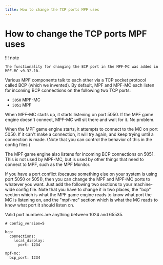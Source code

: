 ```yaml
---
title: How to change the TCP ports MPF uses
---
```


# How to change the TCP ports MPF uses


!!! note

    The functionality for changing the BCP port in the MPF-MC was added in
    MPF-MC v0.32.10.

Various MPF components talk to each other via a TCP socket protocol
called BCP (which we invented). By default, MPF and MPF-MC each listen
for incoming BCP connections on the following two TCP ports:

* `5050` MPF-MC
* `5051` MPF

When MPF-MC starts up, it starts listening on port 5050. If the MPF game
engine doesn't connect, MPF-MC will sit there and wait for it. No
problem.

When the MPF game engine starts, it attempts to connect to the MC on
port 5050. If it can't make a connection, it will try again, and keep
trying until a connection is made. (Note that you can control the
behavior of this in the config files.)

The MPF game engine also listens for incoming BCP connections on 5051.
This is not used by MPF-MC, but is used by other things that need to
connect to MPF, such as the MPF Monitor.

If you have a port conflict (because something else on your system is
using port 5050 or 5051), then you can change the MPF and MPF-MC ports
to whatever you want. Just add the following two sections to your
machine-wide config file. Note that you have to change it in two places,
the "bcp" section which is what the MPF game engine reads to know what
port the MC is listening on, and the "mpf-mc" section which is what
the MC reads to know what port it should listen on.

Valid port numbers are anything between 1024 and 65535.

``` mpf-config
# config_version=5

bcp:
  connections:
    local_display:
      port: 1234

mpf-mc:
  bcp_port: 1234
```
